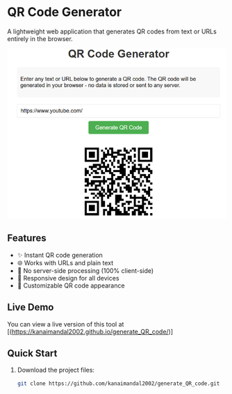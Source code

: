 # QR Code Generator

A lightweight web application that generates QR codes from text or URLs entirely in the browser.

![QR Code Generator Preview](qr.png)


## Features

- ✨ Instant QR code generation
- 🌐 Works with URLs and plain text
- 🔐 No server-side processing (100% client-side)
- 📱 Responsive design for all devices
- 🎨 Customizable QR code appearance

## Live Demo

You can view a live version of this tool at [(https://kanaimandal2002.github.io/generate_QR_code/)]

## Quick Start

1. Download the project files:
   ```bash
   git clone https://github.com/kanaimandal2002/generate_QR_code.git
